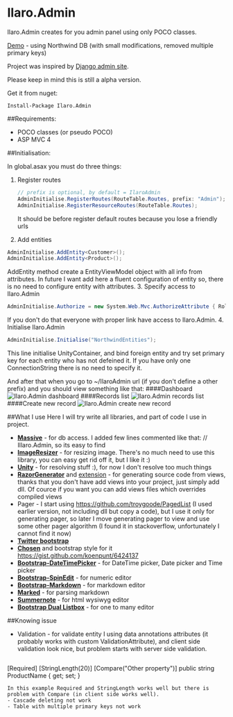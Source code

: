 Ilaro.Admin
===========

Ilaro.Admin creates for you admin panel using only POCO classes.

[Demo](http://admin.ilaro.net/) - using Northwind DB (with small modifications, removed multiple primary keys)

Project was inspired by [Django admin site](https://docs.djangoproject.com/en/dev/ref/contrib/admin/).

Please keep in mind this is still a alpha version.

Get it from nuget:
```
Install-Package Ilaro.Admin
```

##Requirements:
- POCO classes (or pseudo POCO)
- ASP MVC 4

##Initialisation:

In global.asax you must do three things:

1. Register routes

   ```C#
   // prefix is optional, by default = IlaroAdmin
   AdminInitialise.RegisterRoutes(RouteTable.Routes, prefix: "Admin");
   AdminInitialise.RegisterResourceRoutes(RouteTable.Routes);
   ```
   It should be before register default routes because you lose a friendly urls
2.  Add entities

   ```C#
   AdminInitialise.AddEntity<Customer>();
   AdminInitialise.AddEntity<Product>();
   ```
   AddEntity method create a EntityViewModel object with all info from attributes.
   In future I want add here a fluent configuration of entity so, there is no need to configure entity with attributes.
3.  Specify access to Ilaro.Admin

   ```C#
   AdminInitialise.Authorize = new System.Web.Mvc.AuthorizeAttribute { Roles = "Admin" };
   ```
   If you don't do that everyone with proper link have access to Ilaro.Admin.
4.  Initialise Ilaro.Admin

   ```C#
   AdminInitialise.Initialise("NorthwindEntities");
   ```
   This line initialise UnityContainer, and bind foreign entity and try set primary key for each entity who has not defeined it. If you have only one ConnectionString there is no need to specify it.
   
And after that when you go to ~/IlaroAdmin url (if you don't define a other prefix) and you should view something like that:
####Dashboard
![Ilaro.Admin dashboard](https://dl.dropboxusercontent.com/u/3659823/IlaroAdmin/dashboard.png)
####Records list
![Ilaro.Admin records list](https://dl.dropboxusercontent.com/u/3659823/IlaroAdmin/entity_details.png)
####Create new record
![Ilaro.Admin create new record](https://dl.dropboxusercontent.com/u/3659823/IlaroAdmin/create_new_record.png)

##What I use
Here I will try write all libraries, and part of code I use in project.
- [**Massive**](https://github.com/robconery/massive) - for db access. I added few lines commented like that: // Illaro.Admin, so its easy to find
- [**ImageResizer**](http://imageresizing.net/) - for resizing image. There's no much need to use this library, you can easy get rid off it, but I like it :)
- [**Unity**](http://msdn.microsoft.com/en-us/library/ff647202.aspx) - for resolving stuff :), for now I don't resolve too much things
- [**RazorGenerator**](http://razorgenerator.codeplex.com/) and [extension](http://visualstudiogallery.msdn.microsoft.com/1f6ec6ff-e89b-4c47-8e79-d2d68df894ec) - for generating source code from views, thanks that you don't have add views into your project, just simply add dll. Of cource if you want you can add views files which overrides compiled views
- Pager - I start using https://github.com/troygoode/PagedList (I used earlier version, not including dll but copy a code), but I use it only for generating pager, so later I move generating pager to view and use some other pager algorithm (I found it in stackoverflow, unfortunately I cannot find it now)
- [**Twitter bootstrap**](http://getbootstrap.com/)
- [**Chosen**](http://harvesthq.github.io/chosen/) and bootstrap style for it https://gist.github.com/koenpunt/6424137
- [**Bootstrap-DateTimePicker**](https://github.com/Eonasdan/bootstrap-datetimepicker) - for DateTime picker, Date picker and Time picker
- [**Bootstrap-SpinEdit**](https://github.com/scyv/bootstrap-spinedit) - for numeric editor
- [**Bootstrap-Markdown**](http://toopay.github.io/bootstrap-markdown/) - for markdown editor
- [**Marked**](https://github.com/chjj/marked) - for parsing markdown
- [**Summernote**](https://github.com/HackerWins/summernote) - for html wysiwyg editor
- [**Bootstrap Dual Listbox**](http://www.virtuosoft.eu/code/bootstrap-duallistbox/) - for one to many editor

##Knowing issue
-  Validation - for validate entity I using data annotations attributes (it probably works with custom ValidationAttribute), and client side validation look nice, but problem starts with server side validation.
  
   ```C#
[Required]
[StringLength(20)]
[Compare("Other property")]
public string ProductName { get; set; }
   ```
   In this example Required and StringLength works well but there is problem with Compare (in client side works well).
- Cascade deleting not work
- Table with multiple primary keys not work
